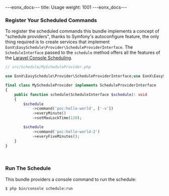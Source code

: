 ---eonx_docs---
title: Usage
weight: 1001
---eonx_docs---

### Register Your Scheduled Commands

To register the scheduled commands this bundle implements a concept of "schedule providers", thanks to Symfony's
autoconfigure feature, the only thing required is to create services that implement `EonX\EasySchedule\Provider\ScheduleProviderInterface`.
The `ScheduleInterface` passed to the `schedule` method offers all the features of the [Laravel Console Scheduling][1].

```php
// src/Schedule/MyScheduleProvider.php

use EonX\EasySchedule\Provider\ScheduleProviderInterface;use EonX\EasySchedule\Schedule\Schedule\ScheduleInterface;

final class MyScheduleProvider implements ScheduleProviderInterface
{
    public function schedule(ScheduleInterface $schedule): void
    {
        $schedule
            ->command('poc:hello-world', ['-v'])
            ->everyMinute()
            ->setMaxLockTime(120);

        $schedule
            ->command('poc:hello-world-2')
            ->everyFiveMinutes();
    }
}
```

<br>

### Run The Schedule

This bundle providers a console command to run the schedule:

```bash
$ php bin/console schedule:run
```

[1]: https://laravel.com/docs/5.8/scheduling
